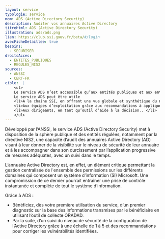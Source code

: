 ```yaml
---
layout: service
typologie: service
nom: ADS (Active Directory Security)
description: Auditer vos annuaires Active Directory
titreHtml: ADS (Active Directory Security)
illustration: ads/ads.png
lien: https://club.ssi.gouv.fr/beta/#/login
avecFicheDetaillee: true
besoins:
  - SECURISER
droitsAcces:
  - ENTITES_PUBLIQUES
  - REGULES_NIS2
sources:
  - ANSSI
  - CERT-FR
cible:  |
    <ul>
    Le service ADS n’est accessible qu’aux entités publiques et aux entités régulées notamment par la directive NIS2.
    Le service ADS peut être utile
    <li>A la chaine SSI, en offrant une vue globale et synthétique du niveau de sécurité, à travers des tableaux de bord et des indicateurs associés.</li>
    <li>Aux équipes d’exploitation grâce aux recommandations à appliquer et à un accompagnement dans le pilotage de leurs équipes techniques et/ou de leurs prestataires.</li>
    <li>Aux dirigeants, en tant qu’outil d’aide à la décision.. </li>
    </ul>
---
```

Développé par l’ANSSI, le service ADS (Active Directory Security) met à disposition de la sphère publique et des entités régulées, notamment par la directive NIS2, une capacité d’audit des annuaires Active Directory (AD)  visant à leur donner de la visibilité sur le niveau de sécurité de leur annuaire et à les accompagner dans son durcissement par l’application progressive de mesures adéquates, avec un suivi dans le temps.

L’annuaire Active Directory est, en effet, un élément critique permettant la gestion centralisée de l'ensemble des permissions sur les différents domaines qui composent un système d’information (SI) Microsoft. Une compromission de ce dernier pourrait entraîner une prise de contrôle instantanée et complète de tout le système d’information.

Grâce à ADS :
<ul>
  <li>Bénéficiez, dès votre première utilisation du service, d’un premier diagnostic sur la base des informations transmises par le bénéficiaire en utilisant l’outil de collecte ORADAD. </li>
  <li>Par la suite, d’un suivi du niveau de sécurité de la configuration de l’Active Directory grâce à une échelle de 1 à 5 et des recommandations pour corriger les vulnérabilités identifiées. </li>
</ul>